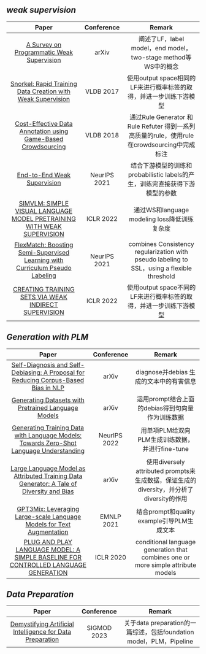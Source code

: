 ## ***weak supervision***
| Paper | Conference | Remark |
| :---:| :---:| :---:|
|[A Survey on Programmatic Weak Supervision ](https://gsai.ruc.edu.cn/uploads/20210522/b4fdaf3782d52b96782c52967a0790f4.pdf)|arXiv|阐述了LF，label model，end model，two-stage method等WS中的概念|
|[Snorkel: Rapid Training Data Creation with Weak Supervision](https://ojs.aaai.org/index.php/AAAI/article/view/11513)|VLDB 2017|使用output space相同的LF来进行概率标签的取得，并进一步训练下游模型|
|[Cost-Effective Data Annotation using Game-Based Crowdsourcing](https://arxiv.org/abs/2004.03473)|VLDB 2018|通过Rule Generator 和 Rule Refuter 得到一系列高质量的rule，使用rule在crowdsourcing中完成标注|
|[End-to-End Weak Supervision](https://proceedings.neurips.cc/paper/2021/file/0e674a918ebca3f78bfe02e2f387689d-Paper.pdf)|NeurIPS 2021|结合下游模型的训练和probabilistic labels的产生，训练完直接获得下游模型的参数|
|[SIMVLM: SIMPLE VISUAL LANGUAGE MODEL PRETRAINING WITH WEAK SUPERVISION](https://www.vldb.org/pvldb/vol12/p223-varma.pdf)|ICLR 2022|通过WS和language modeling loss降低训练复杂度|
|[FlexMatch: Boosting Semi-Supervised Learning with Curriculum Pseudo Labeling](https://proceedings.neurips.cc/paper/2021/file/0e674a918ebca3f78bfe02e2f387689d-Paper.pdf)|NeurIPS 2021|combines Consistency regularization with pseudo labeling to SSL，using a flexible threshold|
|[CREATING TRAINING SETS VIA WEAK INDIRECT SUPERVISION](https://www.vldb.org/pvldb/vol12/p223-varma.pdf)|ICLR 2022|使用output space不同的LF来进行概率标签的取得，并进一步训练下游模型|

## ***Generation with PLM***
| Paper | Conference | Remark |
| :---:| :---:| :---:|
|[Self-Diagnosis and Self-Debiasing: A Proposal for Reducing Corpus-Based Bias in NLP](https://gsai.ruc.edu.cn/uploads/20210522/b4fdaf3782d52b96782c52967a0790f4.pdf)|arXiv|diagnose并debias 生成的文本中的有害信息|
|[Generating Datasets with Pretrained Language Models](https://gsai.ruc.edu.cn/uploads/20210522/b4fdaf3782d52b96782c52967a0790f4.pdf)|arXiv|运用prompt结合上面的debias得到句向量作为训练数据|
|[Generating Training Data with Language Models: Towards Zero-Shot Language Understanding](https://ojs.aaai.org/index.php/AAAI/article/view/11513)|NeurIPS 2022|用单项PLM给双向PLM生成训练数据，并进行fine-tune|
|[Large Language Model as Attributed Training Data Generator: A Tale of Diversity and Bias](https://arxiv.org/abs/2004.03473)|arXiv|使用diversely attributed prompts来生成数据，保证生成的diversity，并分析了diversity的作用|
|[GPT3Mix: Leveraging Large-scale Language Models for Text Augmentation](https://proceedings.neurips.cc/paper/2021/file/0e674a918ebca3f78bfe02e2f387689d-Paper.pdf)|EMNLP 2021|结合prompt和quality example引导PLM生成文本|
|[PLUG AND PLAY LANGUAGE MODEL: A SIMPLE BASELINE FOR CONTROLLED LANGUAGE GENERATION](https://www.vldb.org/pvldb/vol12/p223-varma.pdf)|ICLR 2020|conditional language generation that combines one or more simple attribute models|

## ***Data Preparation***
| Paper | Conference | Remark |
| :---:| :---:| :---:|
|[Demystifying Artificial Intelligence for Data Preparation](https://gsai.ruc.edu.cn/uploads/20210522/b4fdaf3782d52b96782c52967a0790f4.pdf)|SIGMOD 2023|关于data preparation的一篇综述，包括foundation model，PLM，Pipeline|
